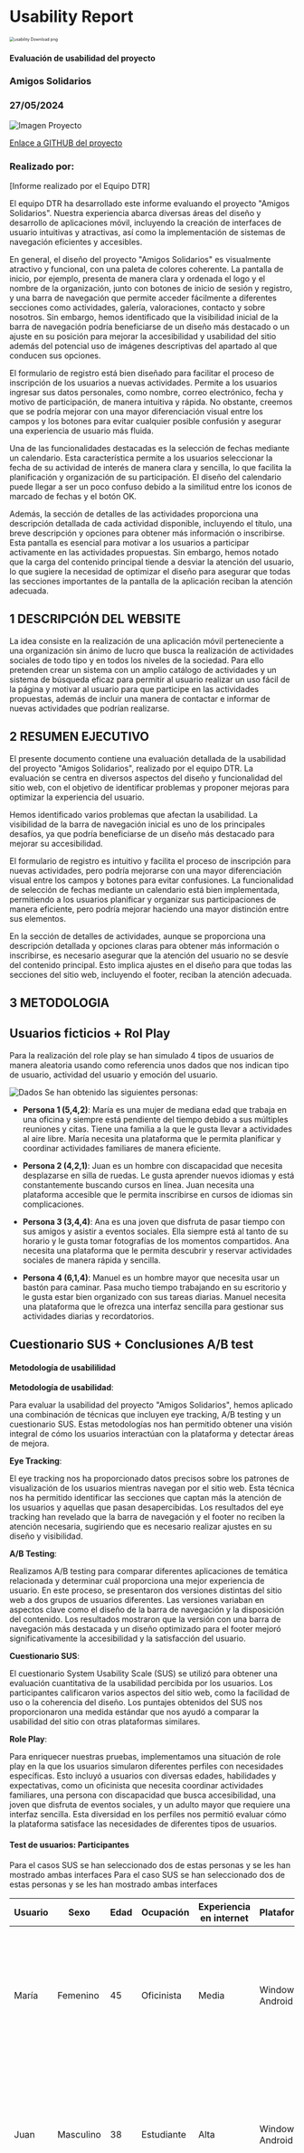 # Usability Report



<img src="https://encrypted-tbn0.gstatic.com/images?q=tbn:ANd9GcRF017nhV-TFmNER2OM8UbXtdN6xwAKBYrv0i6onNfKu6Yn0BV0RK6aiOroeXl73LSY-B0&usqp=CAU" alt="usability Download png" style="zoom:50%;" />

#### Evaluación de usabilidad del proyecto 

### Amigos Solidarios

### 27/05/2024



![Imagen Proyecto](./img/logo.jpg)

[Enlace a GITHUB del proyecto](https://github.com/Yak-madrugador/DIU1.Yak-Madrugador/tree/master)



### Realizado por:

[Informe realizado por el Equipo DTR]

El equipo DTR ha desarrollado este informe evaluando el proyecto "Amigos Solidarios". Nuestra experiencia abarca diversas áreas del diseño y desarrollo de aplicaciones móvil, incluyendo la creación de interfaces de usuario intuitivas y atractivas, así como la implementación de sistemas de navegación eficientes y accesibles. 

En general, el diseño del proyecto "Amigos Solidarios" es visualmente atractivo y funcional, con una paleta de colores coherente. La pantalla de inicio, por ejemplo, presenta de manera clara y ordenada el logo y el nombre de la organización, junto con botones de inicio de sesión y registro, y una barra de navegación que permite acceder fácilmente a diferentes secciones como actividades, galería, valoraciones, contacto y sobre nosotros. Sin embargo, hemos identificado que la visibilidad inicial de la barra de navegación podría beneficiarse de un diseño más destacado o un ajuste en su posición para mejorar la accesibilidad y usabilidad del sitio además del potencial uso de imágenes descriptivas del apartado al que conducen sus opciones.

El formulario de registro está bien diseñado para facilitar el proceso de inscripción de los usuarios a nuevas actividades. Permite a los usuarios ingresar sus datos personales, como nombre, correo electrónico, fecha y motivo de participación, de manera intuitiva y rápida. No obstante, creemos que se podría mejorar con una mayor diferenciación visual entre los campos y los botones para evitar cualquier posible confusión y asegurar una experiencia de usuario más fluida.

Una de las funcionalidades destacadas es la selección de fechas mediante un calendario. Esta característica permite a los usuarios seleccionar la fecha de su actividad de interés de manera clara y sencilla, lo que facilita la planificación y organización de su participación. El diseño del calendario puede llegar a ser un poco confuso debido a la similitud entre los iconos de marcado de fechas y el botón OK.

Además, la sección de detalles de las actividades proporciona una descripción detallada de cada actividad disponible, incluyendo el título, una breve descripción y opciones para obtener más información o inscribirse. Esta pantalla es esencial para motivar a los usuarios a participar activamente en las actividades propuestas. Sin embargo, hemos notado que la carga del contenido principal tiende a desviar la atención del usuario, lo que sugiere la necesidad de optimizar el diseño para asegurar que todas las secciones importantes de la pantalla de la aplicación reciban la atención adecuada.


## 1 DESCRIPCIÓN DEL WEBSITE

La idea consiste en la realización de una aplicación móvil perteneciente a una organización sin ánimo de lucro que busca la realización de actividades sociales de todo tipo y en todos los niveles de la sociedad. Para ello pretenden crear un sistema con un amplio catálogo de actividades y un sistema de búsqueda eficaz para permitir al usuario realizar un uso fácil de la página y motivar al usuario para que participe en las actividades propuestas, además de incluir una manera de contactar e informar de nuevas actividades que podrían realizarse.
 



## 2 RESUMEN EJECUTIVO

El presente documento contiene una evaluación detallada de la usabilidad del proyecto "Amigos Solidarios", realizado por el equipo DTR. La evaluación se centra en diversos aspectos del diseño y funcionalidad del sitio web, con el objetivo de identificar problemas y proponer mejoras para optimizar la experiencia del usuario.

Hemos identificado varios problemas que afectan la usabilidad. La visibilidad de la barra de navegación inicial es uno de los principales desafíos, ya que podría beneficiarse de un diseño más destacado para mejorar su accesibilidad.

El formulario de registro es intuitivo y facilita el proceso de inscripción para nuevas actividades, pero podría mejorarse con una mayor diferenciación visual entre los campos y botones para evitar confusiones. La funcionalidad de selección de fechas mediante un calendario está bien implementada, permitiendo a los usuarios planificar y organizar sus participaciones de manera eficiente, pero podría mejorar haciendo una mayor distinción entre sus elementos.

En la sección de detalles de actividades, aunque se proporciona una descripción detallada y opciones claras para obtener más información o inscribirse, es necesario asegurar que la atención del usuario no se desvíe del contenido principal. Esto implica ajustes en el diseño para que todas las secciones del sitio web, incluyendo el footer, reciban la atención adecuada.


## 3 METODOLOGIA 

## Usuarios ficticios + Rol Play

Para la realización del role play se han simulado 4 tipos de usuarios de manera aleatoria usando como referencia unos dados que nos indican tipo de usuario, actividad del usuario y emoción del usuario.

![Dados](../img/DTR/dados.png)
Se han obtenido las siguientes personas:

- **Persona 1 (5,4,2)**: 
  María es una mujer de mediana edad que trabaja en una oficina y siempre está pendiente del tiempo debido a sus múltiples reuniones y citas. Tiene una familia a la que le gusta llevar a actividades al aire libre. María necesita una plataforma que le permita planificar y coordinar actividades familiares de manera eficiente.

- **Persona 2 (4,2,1)**: 
  Juan es un hombre con discapacidad que necesita desplazarse en silla de ruedas. Le gusta aprender nuevos idiomas y está constantemente buscando cursos en línea. Juan necesita una plataforma accesible que le permita inscribirse en cursos de idiomas sin complicaciones.

- **Persona 3 (3,4,4)**: 
  Ana es una joven que disfruta de pasar tiempo con sus amigos y asistir a eventos sociales. Ella siempre está al tanto de su horario y le gusta tomar fotografías de los momentos compartidos. Ana necesita una plataforma que le permita descubrir y reservar actividades sociales de manera rápida y sencilla.

- **Persona 4 (6,1,4)**: 
  Manuel es un hombre mayor que necesita usar un bastón para caminar. Pasa mucho tiempo trabajando en su escritorio y le gusta estar bien organizado con sus tareas diarias. Manuel necesita una plataforma que le ofrezca una interfaz sencilla para gestionar sus actividades diarias y recordatorios.

  

## Cuestionario SUS + Conclusiones A/B test

#### Metodología de usabililidad

**Metodología de usabilidad**:

Para evaluar la usabilidad del proyecto "Amigos Solidarios", hemos aplicado una combinación de técnicas que incluyen eye tracking, A/B testing y un cuestionario SUS. Estas metodologías nos han permitido obtener una visión integral de cómo los usuarios interactúan con la plataforma y detectar áreas de mejora.

**Eye Tracking**:

El eye tracking nos ha proporcionado datos precisos sobre los patrones de visualización de los usuarios mientras navegan por el sitio web. Esta técnica nos ha permitido identificar las secciones que captan más la atención de los usuarios y aquellas que pasan desapercibidas. Los resultados del eye tracking han revelado que la barra de navegación y el footer no reciben la atención necesaria, sugiriendo que es necesario realizar ajustes en su diseño y visibilidad.

**A/B Testing**:

Realizamos A/B testing para comparar diferentes aplicaciones de temática relacionada y determinar cuál proporciona una mejor experiencia de usuario. En este proceso, se presentaron dos versiones distintas del sitio web a dos grupos de usuarios diferentes. Las versiones variaban en aspectos clave como el diseño de la barra de navegación y la disposición del contenido. Los resultados mostraron que la versión con una barra de navegación más destacada y un diseño optimizado para el footer mejoró significativamente la accesibilidad y la satisfacción del usuario.

**Cuestionario SUS**:

El cuestionario System Usability Scale (SUS) se utilizó para obtener una evaluación cuantitativa de la usabilidad percibida por los usuarios. Los participantes calificaron varios aspectos del sitio web, como la facilidad de uso o la coherencia del diseño. Los puntajes obtenidos del SUS nos proporcionaron una medida estándar que nos ayudó a comparar la usabilidad del sitio con otras plataformas similares.

**Role Play**:

Para enriquecer nuestras pruebas, implementamos una situación de role play en la que los usuarios simularon diferentes perfiles con necesidades específicas. Esto incluyó a usuarios con diversas edades, habilidades y expectativas, como un oficinista que necesita coordinar actividades familiares, una persona con discapacidad que busca accesibilidad, una joven que disfruta de eventos sociales, y un adulto mayor que requiere una interfaz sencilla. Esta diversidad en los perfiles nos permitió evaluar cómo la plataforma satisface las necesidades de diferentes tipos de usuarios.
 

#### Test de usuarios: Participantes

Para el casos SUS se han seleccionado dos de estas personas y se les han mostrado ambas interfaces
Para el caso SUS se han seleccionado dos de estas personas y se les han mostrado ambas interfaces

| Usuario | Sexo    | Edad | Ocupación    | Experiencia en internet | Plataforma           | Perfil cubierto                                                                                                          | Test | SUS  |
|---------|---------|------|--------------|-------------------------|----------------------|------------------------------------------------------------------------------------------------------------------------|------|------|
| María   | Femenino| 45   | Oficinista   | Media                   | Windows, Android     | Mujer de mediana edad que necesita coordinar actividades familiares de manera eficiente. Está frustrada porque la plataforma no es intuitiva. | B    | 62.5   |
| Juan    | Masculino| 38  | Estudiante   | Alta                    | Windows, Android     | Hombre con discapacidad que busca cursos de idiomas. Está contento con la accesibilidad de la plataforma, pero quiere más opciones de cursos. | A    | 87.5   |
| Ana     | Femenino| 25   | Estudiante   | Alta                    | iOS, Android         | Joven que disfruta de eventos sociales y fotografía. Está satisfecha con la facilidad para encontrar actividades, pero quiere mejores opciones para compartir fotos. | A    | 90   |
| Manuel  | Masculino| 70  | Jubilado     | Baja                    | Windows              | Hombre mayor que necesita una interfaz sencilla para gestionar sus actividades diarias. Está decepcionado porque la plataforma no es lo suficientemente clara para él. | B    | 55   |


#### Resultados obtenidos



| **CUESTIONARIO SUS ANA**                                                               | **Valoracion User1 (entre 1-5)** |
|------------------------------------------------------------------------------------|-----------------------------------|
| 1. Creo que me gustará visitar con frecuencia este website                         | 5                                 |
| 2. Encontré el website innecesariamente complejo                                   | 2                                 |
| 3. Pensé que era fácil utilizar este website                                       | 5                                 |
| 4. Creo que necesitaría del apoyo de un experto para recorrer el website           | 2                                 |
| 5. Encontré las funciones del website bastante bien integradas                     | 5                                 |
| 6. Pensé que había demasiada inconsistencia en el website                          | 1                                 |
| 7. Imagino que la mayoría de las personas aprenderían muy rápidamente a utilizar el website | 4                        |
| 8. Encontré el website muy grande al recorrerlo                                    | 1                                 |
| 9. Me sentí muy confiado en el manejo del website                                  | 5                                 |
| 10. Necesito aprender muchas cosas antes de manejarme en el website                | 2                                 |
| **VALORACION FINAL**                                                               | 90                                |


| **CUESTIONARIO SUS JUAN**                                                               | **Valoracion User2 (entre 1-5)** |
|------------------------------------------------------------------------------------|-----------------------------------|
| 1. Creo que me gustará visitar con frecuencia este website                         | 5                                 |
| 2. Encontré el website innecesariamente complejo                                   | 1                                 |
| 3. Pensé que era fácil utilizar este website                                       | 4                                 |
| 4. Creo que necesitaría del apoyo de un experto para recorrer el website           | 1                                 |
| 5. Encontré las funciones del website bastante bien integradas                     | 5                                 |
| 6. Pensé que había demasiada inconsistencia en el website                          | 2                                 |
| 7. Imagino que la mayoría de las personas aprenderían muy rápidamente a utilizar el website | 5                        |
| 8. Encontré el website muy grande al recorrerlo                                    | 2                                 |
| 9. Me sentí muy confiado en el manejo del website                                  | 4                                 |
| 10. Necesito aprender muchas cosas antes de manejarme en el website                | 2                                 |
| **VALORACION FINAL**                                                               | 87.5                              |



| **CUESTIONARIO SUS MARIA**                                                               | **Valoracion User3 (entre 1-5)** |
|------------------------------------------------------------------------------------|-----------------------------------|
| 1. Creo que me gustará visitar con frecuencia este website                         | 2                                 |
| 2. Encontré el website innecesariamente complejo                                   | 1                                 |
| 3. Pensé que era fácil utilizar este website                                       | 4                                 |
| 4. Creo que necesitaría del apoyo de un experto para recorrer el website           | 2                                 |
| 5. Encontré las funciones del website bastante bien integradas                     | 4                                 |
| 6. Pensé que había demasiada inconsistencia en el website                          | 3                                 |
| 7. Imagino que la mayoría de las personas aprenderían muy rápidamente a utilizar el website | 2                        |
| 8. Encontré el website muy grande al recorrerlo                                    | 1                                 |
| 9. Me sentí muy confiado en el manejo del website                                  | 3                                 |
| 10. Necesito aprender muchas cosas antes de manejarme en el website                | 3                                 |
| **VALORACION FINAL**                                                               | 62.5                              |


| **CUESTIONARIO SUS MANUEL**                                                               | **Valoracion User4 (entre 1-5)** |
|------------------------------------------------------------------------------------|-----------------------------------|
| 1. Creo que me gustará visitar con frecuencia este website                         | 2                                 |
| 2. Encontré el website innecesariamente complejo                                   | 2                                 |
| 3. Pensé que era fácil utilizar este website                                       | 2                                 |
| 4. Creo que necesitaría del apoyo de un experto para recorrer el website           | 4                                 |
| 5. Encontré las funciones del website bastante bien integradas                     | 4                                 |
| 6. Pensé que había demasiada inconsistencia en el website                          | 2                                 |
| 7. Imagino que la mayoría de las personas aprenderían muy rápidamente a utilizar el website | 3                        |
| 8. Encontré el website muy grande al recorrerlo                                    | 1                                 |
| 9. Me sentí muy confiado en el manejo del website                                  | 2                                 |
| 10. Necesito aprender muchas cosas antes de manejarme en el website                | 2                                 |
| **VALORACION FINAL**                                                               | 55                                |

### Conclusión de AB Testing: Comparación de Resultados del Test SUS

#### Descripción del Estudio

Hemos realizado una prueba de usabilidad utilizando el cuestionario SUS (System Usability Scale) para comparar dos aplicaciones móviles diferentes. Los dos primeros usuarios (User1 y User2) evaluaron una aplicación móvil destinada a un club de lectura llamada, mientras que los otros dos usuarios (User3 y User4) evaluaron una aplicación móvil llamada Amigos Solidarios, que organiza actividades sociales como una ONG.

#### Resultados del Test SUS

| **Usuario** | **Aplicación**       | **Valoración Final SUS** |
|-------------|----------------------|--------------------------|
| User1       | Club de lectura | 90                       |
| User2       | Club de lectura | 87.5                     |
| User3       | Amigos Solidarios    | 62.5                     |
| User4       | Amigos Solidarios    | 55                       |

#### Análisis de Resultados

1. **Promedio de Valoraciones SUS:**
   - **Club de lectura:** 
     - Media: (90 + 87.5) / 2 = 88.75
   - **Amigos Solidarios (ONG):** 
     - Media: (62.5 + 55) / 2 = 58.75

2. **Distribución de Puntuaciones:**
   - **Club de lectura:**
     - Las valoraciones están muy altas y muy cercanas entre sí, lo que indica una percepción positiva y consistente de la usabilidad.
   - **Amigos Solidarios :**
     - Las valoraciones son más bajas y muestran una diferencia más significativa, lo que sugiere problemas de usabilidad y una percepción menos consistente.

3. **Comentarios Generales:**
   - **Club de lectura:**
     - Los usuarios encuentran la aplicación fácil de usar (valoraciones altas en facilidad de uso) y bien integrada, con poca necesidad de asistencia externa.
     - Los usuarios se sienten confiados al usar la aplicación y creen que es intuitiva para la mayoría de las personas.
   - **Amigos Solidarios:**
     - Los usuarios encuentran la aplicación más complicada y menos intuitiva (valoraciones más bajas en facilidad de uso).
     - Existe una percepción de inconsistencia en el diseño y una mayor necesidad de asistencia externa para usar la aplicación.
     - La confianza en el uso de la aplicación es significativamente menor.

#### Conclusión

La aplicación móvil del club de lectura DTR muestra una usabilidad significativamente mejor que la aplicación de Amigos Solidarios. Los usuarios de DTR tienen una experiencia de usuario más positiva, sintiéndose confiados y encontrando la aplicación intuitiva y bien integrada. Por el contrario, los usuarios de Amigos Solidarios experimentan más dificultades, perciben inconsistencias y sienten que necesitan más apoyo para utilizar la aplicación.

**Recomendaciones:**
- **Para Amigos Solidarios:**
  - Realizar una revisión completa de la interfaz de usuario para mejorar la consistencia y la facilidad de uso.
  - Implementar tutoriales y asistencia dentro de la aplicación para ayudar a los usuarios a familiarizarse con las funciones.
  - Realizar pruebas de usabilidad adicionales para identificar áreas específicas que requieren mejoras.

En resumen, aunque ambos grupos evaluaron diferentes aplicaciones, los resultados del test SUS indican claramente que la aplicación DTR proporciona una mejor experiencia de usuario en comparación con Amigos Solidarios.

### Resultado de eyetracking

Se ha realizado una prueba de EyeTracking sobre las diferentes pantallas creadas por el grupo Amigos Solidarios.  Para generar las áreas de interés nos hemos centrado en aquellas partes de la pantalla que resultan el eje central de la funcionalidad a evaluar.

#### Pantalla 1

<p align="center">
  <img src="./img/AOI%20Pantalla1.png" alt="Img" style="width:30%;">
  <img src="./img/Persona1/Captura1.png" alt="Img" style="width:30%;">
  <img src="./img/Persona2/Captura1.png" alt="Img" style="width:30%;">
</p>

En la pantalla inicial se definen como áreas de interés los botones de inicio de sesión y registro, el de apertura del menú de navegación así como los distintos carrusel y tarjeta de actividad. 

Las áreas de los botones de inicio de sesión y de menú no son vistos por ninguno de los usuarios al ser más difíciles de encontrar.

El usuario se centra sobre todo en las imágenes, que no contienen información y en el texto de la tarjeta de actividad. Sin embargo, a pesar de centrarse en esa parte no mira el tiempo suficiente como para leer lo que pone.

En los botones de la tarjeta vuelve a ocurrir lo mismo que con los principales: no son vistos por los usuarios a excepción del botón de Más información, que es visto solo por uno de ellos.

Es necesario resaltar en mayor medida los botones mediante diferentes colores o tamaños.

#### Pantalla 2

<p align="center">
  <img src="./img/AOI Pantalla 2.png" alt="Img" style="width:30%;">
  <img src="./img/Persona1/Captura2.png" alt="Img" style="width:30%;">
  <img src="./img/Persona2/Captura2.png" alt="Img" style="width:30%;">
</p>

En esta pantalla lo importante es el menú que se abre para poder navegar por la aplicación. Este menú carece de información visual al no disponer de logos y sólo utilizar etiquetas para conocer a qué apartado nos lleva cada botón. Las letras, además, son excesivamente pequeñas para hacer que quepan todos los botones, por lo que presumiblemente este menú tenga demasiadas opciones, siendo aconsejable que disponga de menos botones con logotipos y letra más grande. En consecuencia, los usuarios no pasan demasiado tiempo visualizándolo.

Además, se utiliza el difuminado para marcar que se debe centrar la atención en el menú. Sin embargo, esta animación no tiene el efecto deseado ya que los usuarios se quedan gran parte del tiempo mirando la parte central de la pantalla que está borrosa.

La parte final de la pantalla no es vista por ninguno de los usuarios.

#### Pantalla 3

<p align="center">
  <img src="./img/AOI Pantalla 3.png" alt="Img" style="width:30%;">
  <img src="./img/Persona1/Captura3.png" alt="Img" style="width:30%;">
  <img src="./img/Persona2/Captura3.png" alt="Img" style="width:30%;">
</p>

En esta pantalla se visualiza claramente el contenido sobre el que se quiere centrar la atención, que es el formulario para rellenar los datos y unirse a la actividad.

Sin embargo, el botón para enviar el formulario no llama lo suficiente la atención por lo que tampoco es visto por parte de los usuarios.
El difuminado de fondo hace que se disimule el botón de cerrar formulario, el cual, al tener tan integrada la paleta de colores, tampoco resalta y se acaba perdiendo.

#### Pantalla 4

<p align="center">
  <img src="./img/AOI Pantalla 4.png" alt="Img" style="width:30%;">
  <img src="./img/Persona1/Captura4.png" alt="Img" style="width:30%;">
  <img src="./img/Persona2/Captura4.png" alt="Img" style="width:30%;">
</p>

En esta pantalla se abre una lista de valores para rellenar en el formulario. Todos los usuarios acaban viendo rápidamente los posibles valores para ese atributo. Sin embargo, el campo que se está modificando es visto sólo por la mitad de los usuarios.


#### Pantalla 5

<p align="center">
  <img src="./img/AOI Pantalla 5.png" alt="Img" style="width:30%;">
  <img src="./img/Persona1/Captura5.png" alt="Img" style="width:30%;">
  <img src="./img/Persona2/Captura5.png" alt="Img" style="width:30%;">
</p>

Los usuarios visualizan claramente la parte central de la pantalla, sin embargo, el que la información de la actividad esté dividida en distintos recuadros hace parecer que es información inconexa y puede  hacer que el usuario se pierda un poco.

#### Pantalla 6

<p align="center">
  <img src="./img/AOI Pantalla 6.png" alt="Img" style="width:30%;">
  <img src="./img/Persona1/Captura6.png" alt="Img" style="width:30%;">
  <img src="./img/Persona2/Captura6.png" alt="Img" style="width:30%;">
</p>

El calendario integra quizás demasiado la paleta de colores, haciendo que sea difícil fijarse en aspectos tan importantes como la fecha actual.

Tampoco ayuda que las fechas seleccionadas tengan el mismo círculo que el botón OK, causando que este sea visto sólo por uno de los usuarios. Además, no se da contexto sobre qué estamos visualizando las fechas, desorientando al usuario.

## 4 CONCLUSIONES

### Conclusiones de las Pruebas de Usabilidad

Las pruebas de usabilidad realizadas han permitido identificar áreas clave en las que la plataforma "Amigos Solidarios" necesita mejoras significativas. Los resultados obtenidos mediante el cuestionario SUS, el eye tracking y el A/B testing han mostrado que, aunque la plataforma tiene un diseño atractivo y funcionalidades útiles, existen varios problemas de usabilidad que afectan la experiencia del usuario.

1. **Visibilidad de la Barra de Navegación:** La barra de navegación no es suficientemente destacada, lo que dificulta que los usuarios la encuentren y utilicen eficientemente. Esto afecta negativamente la accesibilidad del sitio.
2. **Atención al Footer:** La carga del contenido principal desvía la atención del usuario del footer, sugiriendo la necesidad de optimizar el diseño para asegurar que todas las secciones importantes reciban la atención adecuada.
3. **Diferenciación Visual en el Formulario de Registro:** Los campos del formulario de registro podrían beneficiarse de una mayor diferenciación visual para evitar confusiones y mejorar la experiencia de inscripción.
4. **Consistencia y Facilidad de Uso:** Los usuarios percibieron inconsistencias en el diseño y encontraron la plataforma más complicada de usar en comparación con otras aplicaciones evaluadas.

### Resultados de Eye Tracking

El análisis de eye tracking proporcionó información detallada sobre los patrones de visualización de los usuarios mientras navegaban por el sitio web. A continuación, se resumen los hallazgos más relevantes:

1. **Pantalla de Inicio:** Los usuarios se centraron principalmente en las imágenes y el texto de la tarjeta de actividad, pero los botones de inicio de sesión y de menú no captaron su atención. Esto sugiere la necesidad de hacer estos botones más visibles y accesibles.
2. **Menú de Navegación:** El menú carece de información visual atractiva y utiliza etiquetas pequeñas, lo que dificulta su uso. Los usuarios no pasaron mucho tiempo visualizándolo, lo que indica que es necesario simplificar y mejorar su diseño.
3. **Formulario de Registro:** Aunque el contenido del formulario es claro, el botón para enviar el formulario no llama suficientemente la atención. Además, el botón de cerrar el formulario se pierde debido a la integración excesiva de la paleta de colores.
4. **Selección de Fechas:** El calendario es funcional pero carece de diferenciación visual suficiente para destacar elementos importantes como la fecha actual y el botón de confirmación. Esto puede desorientar a los usuarios.
5. **Información de Actividades:** La división de la información en recuadros hace que parezca inconexa, dificultando que los usuarios comprendan la información de manera fluida.


### Incidencias

Durante las pruebas de usabilidad, no hemos encontrado ninguna incidencia.

### Valoración

**Puntos Positivos a Destacar:**

- **Diseño Atractivo:** La plataforma tiene un diseño visualmente atractivo con una paleta de colores coherente.
- **Funcionalidades Útiles:** Funcionalidades como la selección de fechas mediante un calendario y la sección de detalles de actividades son muy útiles y bien implementadas.
- **Proceso de Registro Intuitivo:** El formulario de registro, aunque mejorable, es intuitivo y facilita la inscripción a nuevas actividades.

### Recomendaciones y Propuesta de Mejoras

**Puntos de Mejora:**

1. **Mejorar la Visibilidad de la Barra de Navegación:** Rediseñar la barra de navegación para hacerla más destacada y accesible.
2. **Optimizar el Footer:** Ajustar el diseño del contenido principal para asegurar que el footer reciba la atención adecuada.
3. **Diferenciación Visual en el Formulario de Registro:** Implementar mejoras visuales en los campos del formulario para evitar confusiones.
4. **Consistencia en el Diseño:** Asegurar una mayor consistencia en el diseño de la plataforma para facilitar su uso.
5. **Mejoras en Accesibilidad:** Realizar ajustes para mejorar la accesibilidad del sitio, facilitando la navegación para usuarios con discapacidades.

### Valoración de la Prueba de Usabilidad (Self-Assessment)

La aplicación de técnicas de usabilidad como el eye tracking, A/B testing y el cuestionario SUS ha sido muy útil para detectar errores ocultos y fallos de usabilidad en la plataforma "Amigos Solidarios". Estas técnicas han proporcionado datos valiosos que han permitido identificar áreas críticas de mejora y desarrollar recomendaciones específicas para optimizar la experiencia del usuario.

La diversidad en los perfiles de usuarios utilizados en las pruebas ha permitido obtener una visión amplia y detallada de cómo diferentes tipos de usuarios interactúan con la plataforma, lo que ha sido fundamental para identificar problemas de usabilidad y proponer soluciones efectivas. En general, consideramos que estas técnicas han sido efectivas para evaluar la usabilidad de la plataforma y proporcionar una base sólida para futuras mejoras.
